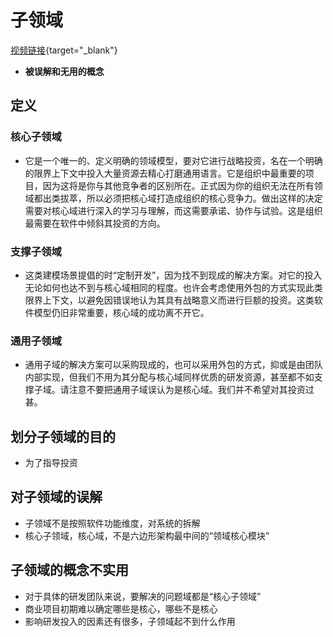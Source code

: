# 子领域

[视频链接](https://www.bilibili.com/video/BV1CF4m1M71a){target="\_blank"}

- **被误解和无用的概念**

## 定义

### 核心子领域

- 它是一个唯一的、定义明确的领域模型，要对它进行战略投资，名在一个明确的限界上下文中投入大量资源去精心打磨通用语言。它是组织中最重要的项目，因为这将是你与其他竞争者的区别所在。正式因为你的组织无法在所有领域都出类拔萃，所以必须把核心域打造成组织的核心竞争力。做出这样的决定需要对核心域进行深入的学习与理解，而这需要承诺、协作与试验。这是组织最需要在软件中倾斜其投资的方向。

### 支撑子领域

- 这类建模场景提倡的时“定制开发”，因为找不到现成的解决方案。对它的投入无论如何也达不到与核心域相同的程度。也许会考虑使用外包的方式实现此类限界上下文，以避免因错误地认为其具有战略意义而进行巨额的投资。这类软件模型仍旧非常重要，核心域的成功离不开它。

### 通用子领域

- 通用子域的解决方案可以采购现成的，也可以采用外包的方式，抑或是由团队内部实现，但我们不用为其分配与核心域同样优质的研发资源，甚至都不如支撑子域。请注意不要把通用子域误认为是核心域。我们并不希望对其投资过甚。

## 划分子领域的目的

- 为了指导投资

## 对子领域的误解

- 子领域不是按照软件功能维度，对系统的拆解
- 核心子领域，核心域，不是六边形架构最中间的“领域核心模块”

## 子领域的概念不实用

- 对于具体的研发团队来说，要解决的问题域都是“核心子领域”
- 商业项目初期难以确定哪些是核心，哪些不是核心
- 影响研发投入的因素还有很多，子领域起不到什么作用
